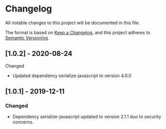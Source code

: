 # Changelog
All notable changes to this project will be documented in this file.

The format is based on [Keep a Changelog](https://keepachangelog.com/en/1.0.0/),
and this project adheres to [Semantic Versioning](https://semver.org/spec/v2.0.0.html).



## [1.0.2] - 2020-08-24

Changed

- Updated dependency serialize-javascript to version 4.0.0



## [1.0.1] - 2019-12-11

### Changed
- Dependency serialize-javascript updated to version 2.1.1 duo to security concerns.